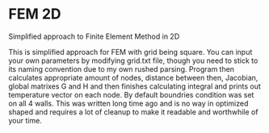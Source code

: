 # FEM 2D
Simplified approach to Finite Element Method in 2D

  This is simplified approach for FEM with grid being square. You can input your own parameters by modifying grid.txt file, though you need to stick to its naming convention due to my own rushed parsing. Program then calculates appropriate amount of nodes, distance between then, Jacobian, global matrixes G and H and then finishes calculating integral and prints out temperature vector on each node. By default boundries condition was set on all 4 walls. This was written long time ago and is no way in optimized shaped and requires a lot of cleanup to make it readable and worthwhile of your time.  
